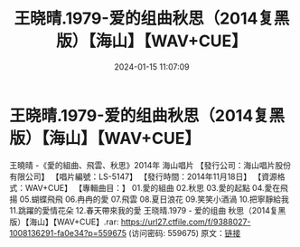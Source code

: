 ﻿---
title: 王晓晴.1979-爱的组曲秋思（2014复黑版）【海山】【WAV+CUE】
date: 2024-01-15 11:07:09
categories: WAV车载音乐、镜像
tags: 华语中文
---
# 王晓晴.1979-爱的组曲秋思（2014复黑版）【海山】【WAV+CUE】

王曉晴 -《愛的組曲、飛雲、秋思》2014年 海山唱片
【發行公司：海山唱片股份有限公司】
【唱片編號：LS-5147】
【發行時間：2014年11月18日】
【資源格式：WAV+CUE】
【專輯曲目：】
01.愛的組曲
02.秋思
03.愛的起點
04.愛在飛揚
05.蝴蝶飛飛
06.冉冉的愛
07.飛雲
08.夏日浪花
09.笑笑小酒渦
10.把寧靜給我
11.跳躍的愛情花朵
12.春天帶來我的愛
王晓晴.1979 - 爱的组曲 秋思（2014复黑版）【海山】【WAV+CUE】.rar: https://url27.ctfile.com/f/9388027-1008136291-fa0e34?p=559675
(访问密码: 559675)
原文：[链接](https://blog.sina.com.cn/s/blog_1647c7e7601031486.html)
